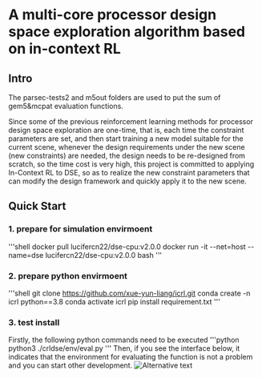# A multi-core processor design space exploration algorithm based on in-context RL

## Intro
The parsec-tests2 and m5out folders are used to put the sum of gem5&mcpat evaluation functions.

Since some of the previous reinforcement learning methods for processor design space exploration are one-time, that is, each time the constraint parameters are set, and then start training a new model suitable for the current scene, whenever the design requirements under the new scene (new constraints) are needed, the design needs to be re-designed from scratch, so the time cost is very high, this project is committed to applying In-Context RL to DSE, so as to realize the new constraint parameters that can modify the design framework and quickly apply it to the new scene.

## Quick Start

### 1. prepare for simulation envirmoent
'''shell
docker pull lucifercn22/dse-cpu:v2.0.0
docker run -it --net=host --name=dse lucifercn22/dse-cpu:v2.0.0 bash
'''
### 2. prepare python envirmoent
'''shell
git clone https://github.com/xue-yun-liang/icrl.git
conda create -n icrl python==3.8
conda activate icrl
pip install requirement.txt
'''
### 3. test install
Firstly, the following python commands need to be executed
'''python
python3 ./crldse/env/eval.py
'''
Then, if you see the interface below, it indicates that the environment for evaluating the function is not a problem and you can start other development.
![Alternative text](../../eval_res.png "optional title")
